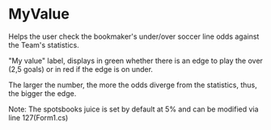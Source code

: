 # MyValue
Helps the user check the bookmaker's under/over soccer line odds against the Team's statistics.

"My value" label, displays in green whether there is an edge to play the over (2,5 goals) or in red if the edge is on under.

The larger the number, the more the odds diverge from the statistics, thus, the bigger the edge.


Note: The spotsbooks juice is set by default at 5% and can be modified via line 127(Form1.cs)
